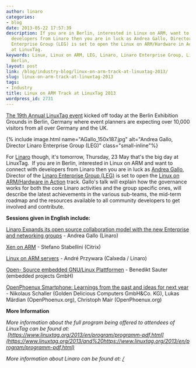 ```yaml
---
author: linaro
categories:
- blog
date: 2013-05-22 17:57:39
description: If you are in Berlin, interested in Linux on ARM, want to connect with
  developers from Linaro then you are in luck as Andrea Gallo, Director of the Linaro
  Enterprise Group (LEG) is set to open the Linux on ARM/Hardware in Action track
  at LinuxTag.
keywords: Linux, Linux on ARM, LEG, Linaro, Linaro Enterprise Group, LinuxTag, Germany,
  Berlin,
layout: post
link: /blog/industry-blog/linux-on-arm-track-at-linuxtag-2013/
slug: linux-on-arm-track-at-linuxtag-2013
tags:
- Industry
title: Linux on ARM Track at LinuxTag 2013
wordpress_id: 2731
---
```


[The 19th Annual LinuxTag event](https://www.linuxtag.org/2013/en/press/press-information/pm/article/wo-com-auf-org-trifft-19-linuxtag-in-berlin-eroeffnet.html) kicked off today at the Berlin Exhibition Grounds in Berlin, Germany where event planners are expecting over 10,000 visitors from all over Germany and the UK.

{% include image.html name="AGallo_150x187.jpg" alt="Andrea Gallo, Director Linaro Enterprise Group (LEG)" class="small-inline"%}

For [Linaro](/) though, it's tomorrow, Thursday, 23 May that's the big day at LinuxTag.  If you are in Berlin, interested in Linux on ARM and want to connect with developers from Linaro then you are in luck as [Andrea Gallo](/about/), Director of the [Linaro Enterprise Group (LEG)](/groups/leg/) is set to open the [Linux on ARM/Hardware in Action](https://www.linuxtag.org/2013/en/program/thursday-may-23-2013/linux-on-arm-hardware-in-action.html) track. Gallo's talk will explain how the governance works for both the core Linaro activities and the group specific ones, will describe the latest achievements in the various sub-teams, the mid-term roadmap and the resources available to all community developers to get involved and contribute.

**Sessions given in English include:**


[Linaro Expands its open source collaboration model with the new Enterprise and networking groups](https://www.linuxtag.org/2013/en/program/thursday-may-23-2013/linux-on-arm-hardware-in-action.html?eventid=281) - Andrea Gallo (Linaro)




[Xen on ARM](https://www.linuxtag.org/2013/en/program/thursday-may-23-2013/linux-on-arm-hardware-in-action.html?eventid=283) - Stefano Stabellini (Citrix)




[Linux on ARM servers](https://www.linuxtag.org/2013/en/program/thursday-may-23-2013/linux-on-arm-hardware-in-action.html?eventid=285) - André Przywara (Calxeda / Linaro)




[Open- Source embedded GNU/Linux Plattformen](https://www.linuxtag.org/2013/en/program/thursday-may-23-2013/linux-on-arm-hardware-in-action.html?eventid=287) - Benedikt Sauter (embedded projects GmbH)


[OpenPhoenux Smartphone: Learnings from the past and ideas for next year](https://www.linuxtag.org/2013/en/program/thursday-may-23-2013/linux-on-arm-hardware-in-action.html?eventid=290) - Nikolaus Schaller (Golden Delicious Computers GmbH&Co. KG), Lukas Märdian (OpenPhoenux.org), Christoph Mair (OpenPhoenux.org)


**More Information**




_More information about the full program being offered to attendees of LinuxTag can be found at:  [https://www.linuxtag.org/2013/en/program/programm-pdf.html](https://www.linuxtag.org/2013/and%20https://www.linuxtag.org/2013/en/program/programm-pdf.html)_




_More information about Linaro can be found at: [/](/)_